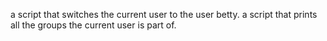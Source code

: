  a script that switches the current user to the user betty.
a script that prints all the groups the current user is part of.
